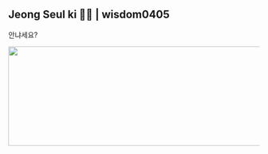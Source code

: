 ## Jeong Seul ki 🏄‍♂️ | wisdom0405
안냐세요?

<a href="https://github.com/devxb/gitanimals">
  <img
    src="https://render.gitanimals.org/lines/wisdom0405?pet-id=602507447395378128"
    width="600"
    height="200"
  />
</a>
  

<!--
**wisdom0405/wisdom0405** is a ✨ _special_ ✨ repository because its `README.md` (this file) appears on your GitHub profile.

Here are some ideas to get you started:

- 🔭 I’m currently working on ...
- 🌱 I’m currently learning ...
- 👯 I’m looking to collaborate on ...
- 🤔 I’m looking for help with ...
- 💬 Ask me about ...
- 📫 How to reach me: ...
- 😄 Pronouns: ...
- ⚡ Fun fact: ...
-->
